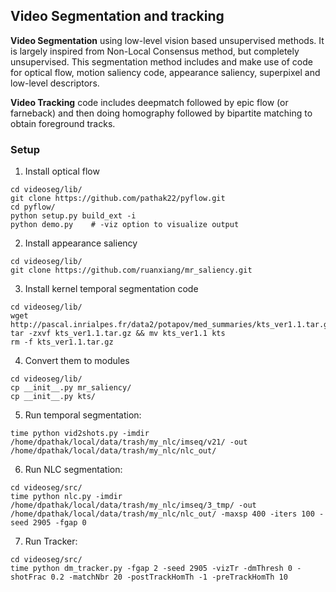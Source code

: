 ## Video Segmentation and tracking

**Video Segmentation** using low-level vision based unsupervised methods. It is largely inspired from Non-Local Consensus method, but completely unsupervised. This segmentation method includes and make use of code for optical flow, motion saliency code, appearance saliency, superpixel and low-level descriptors.

**Video Tracking** code includes deepmatch followed by epic flow (or farneback) and then doing homography followed by bipartite matching to obtain foreground tracks.

### Setup

1. Install optical flow
  ```Shell
  cd videoseg/lib/
  git clone https://github.com/pathak22/pyflow.git
  cd pyflow/
  python setup.py build_ext -i
  python demo.py    # -viz option to visualize output
  ```

2. Install appearance saliency
  ```Shell
  cd videoseg/lib/
  git clone https://github.com/ruanxiang/mr_saliency.git
  ```

3. Install kernel temporal segmentation code
  ```Shell
  cd videoseg/lib/
  wget http://pascal.inrialpes.fr/data2/potapov/med_summaries/kts_ver1.1.tar.gz
  tar -zxvf kts_ver1.1.tar.gz && mv kts_ver1.1 kts
  rm -f kts_ver1.1.tar.gz
  ```

4. Convert them to modules
  ```Shell
  cd videoseg/lib/
  cp __init__.py mr_saliency/
  cp __init__.py kts/
  ```

5. Run temporal segmentation:
  ```Shell
  time python vid2shots.py -imdir /home/dpathak/local/data/trash/my_nlc/imseq/v21/ -out /home/dpathak/local/data/trash/my_nlc/nlc_out/
  ```

6. Run NLC segmentation:
  ```Shell
  cd videoseg/src/
  time python nlc.py -imdir /home/dpathak/local/data/trash/my_nlc/imseq/3_tmp/ -out /home/dpathak/local/data/trash/my_nlc/nlc_out/ -maxsp 400 -iters 100 -seed 2905 -fgap 0
  ```

7. Run Tracker:
  ```Shell
  cd videoseg/src/
  time python dm_tracker.py -fgap 2 -seed 2905 -vizTr -dmThresh 0 -shotFrac 0.2 -matchNbr 20 -postTrackHomTh -1 -preTrackHomTh 10
  ```
